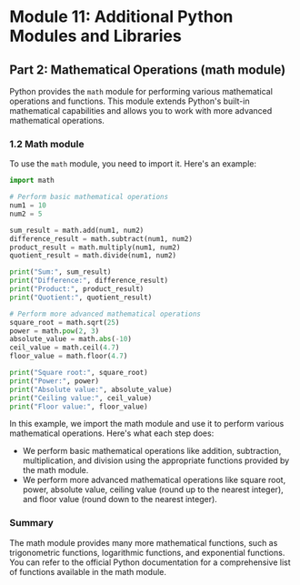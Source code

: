 # Module 11: Additional Python Modules and Libraries

## Part 2: Mathematical Operations (math module)

Python provides the `math` module for performing various mathematical operations and functions. This module extends Python's
built-in mathematical capabilities and allows you to work with more advanced mathematical operations.

### 1.2 Math module

To use the `math` module, you need to import it. Here's an example:

```python
import math

# Perform basic mathematical operations
num1 = 10
num2 = 5

sum_result = math.add(num1, num2)
difference_result = math.subtract(num1, num2)
product_result = math.multiply(num1, num2)
quotient_result = math.divide(num1, num2)

print("Sum:", sum_result)
print("Difference:", difference_result)
print("Product:", product_result)
print("Quotient:", quotient_result)

# Perform more advanced mathematical operations
square_root = math.sqrt(25)
power = math.pow(2, 3)
absolute_value = math.abs(-10)
ceil_value = math.ceil(4.7)
floor_value = math.floor(4.7)

print("Square root:", square_root)
print("Power:", power)
print("Absolute value:", absolute_value)
print("Ceiling value:", ceil_value)
print("Floor value:", floor_value)
```

In this example, we import the math module and use it to perform various mathematical operations. Here's what each step does:
- We perform basic mathematical operations like addition, subtraction, multiplication, and division using the appropriate functions
provided by the math module.
- We perform more advanced mathematical operations like square root, power, absolute value, ceiling value (round up to the nearest integer),
and floor value (round down to the nearest integer).

### Summary 

The math module provides many more mathematical functions, such as trigonometric functions, logarithmic functions, and exponential functions.
You can refer to the official Python documentation for a comprehensive list of functions available in the math module.